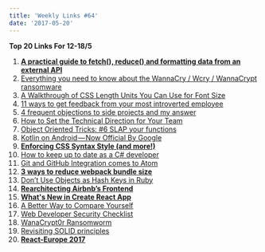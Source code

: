 ```yaml
---
title: 'Weekly Links #64'
date: '2017-05-20'
---
```


**Top 20 Links For 12-18/5**

1.  **[A practical guide to fetch(), reduce() and formatting data from an external API](https://medium.freecodecamp.com/a-practical-guide-to-fetch-reduce-and-formatting-data-from-an-external-api-283ddd9bfdcb)**
2.  [Everything you need to know about the WannaCry / Wcry / WannaCrypt ransomware](https://www.troyhunt.com/everything-you-need-to-know-about-the-wannacrypt-ransomware/)
3.  [A Walkthrough of CSS Length Units You Can Use for Font Size](https://www.sitepoint.com/a-walkthrough-of-css-length-units-you-can-use-for-font-size/)
4.  [11 ways to get feedback from your most introverted employee](https://m.signalvnoise.com/11-ways-to-get-feedback-from-your-most-introverted-employee-7a6317121b47)
5.  [4 frequent objections to side projects and my answer](https://hackernoon.com/4-frequent-objections-to-side-projects-and-my-answer-dbb596d916ba)
6.  [How to Set the Technical Direction for Your Team](https://dev.to/jlhcoder/how-to-set-the-technical-direction-for-your-team)
7.  [Object Oriented Tricks: #6 SLAP your functions](https://hackernoon.com/object-oriented-tricks-6-slap-your-functions-a13d25a7d994)
8.  [Kotlin on Android — Now Official By Google](https://hackernoon.com/overview-of-kotlin-language-comparison-of-kotlin-with-java-a656b8a2cd7a)
9.  **[Enforcing CSS Syntax Style (and more!)](https://css-tricks.com/enforcing-css-syntax-style/)**
10. [How to keep up to date as a C# developer](https://medium.com/@jakubgarfield/how-to-keep-up-to-date-as-a-c-developer-387bff208158)
11. [Git and GitHub Integration comes to Atom](http://blog.atom.io/2017/05/16/git-and-github-integration-comes-to-atom.html)
12. **[3 ways to reduce webpack bundle size](http://blog.jakoblind.no/2017/05/18/3-ways-to-reduce-webpack-bundle-size/)**
13. [Don’t Use Objects as Hash Keys in Ruby](https://6ftdan.com/allyourdev/2017/05/13/)
14. **[Rearchitecting Airbnb’s Frontend](https://medium.com/airbnb-engineering/rearchitecting-airbnbs-frontend-5e213efc24d2)**
15. **[What's New in Create React App](https://facebook.github.io/react/blog/2017/05/18/whats-new-in-create-react-app.html)**
16. [A Better Way to Compare Yourself](https://medium.freecodecamp.com/a-better-way-to-compare-yourself-43cf37616570)
17. [Web Developer Security Checklist](https://simplesecurity.sensedeep.com/web-developer-security-checklist-f2e4f43c9c56)
18. [WanaCrypt0r Ransomworm](http://baesystemsai.blogspot.co.il/2017/05/wanacrypt0r-ransomworm.html)
19. [Revisiting SOLID principles](http://www.dotnetcurry.com/software-gardening/1365/solid-principles)
20. **[React-Europe 2017](https://hackernoon.com/react-europe-2017-551961487403)**
